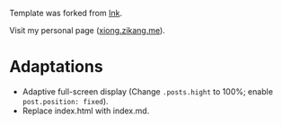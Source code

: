 Template was forked from [Ink](https://github.com/thinker3197/ink).  

Visit my personal page ([xiong.zikang.me](xiong.zikang.me)).   

# Adaptations
- Adaptive full-screen display (Change `.posts.hight` to 100%; enable `post.position: fixed`).   
- Replace index.html with index.md.   